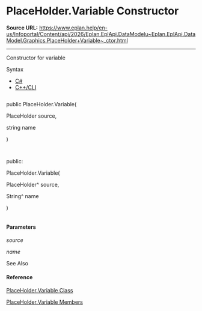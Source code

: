 # PlaceHolder.Variable Constructor

**Source URL:** https://www.eplan.help/en-us/Infoportal/Content/api/2026/Eplan.EplApi.DataModelu~Eplan.EplApi.DataModel.Graphics.PlaceHolder+Variable~_ctor.html

---

Constructor for variable

Syntax

- [C#](#i-syntax-CS)
- [C++/CLI](#i-syntax-CPP2005)

```
```
public PlaceHolder.Variable( 
   PlaceHolder source,
   string name
)
```
```

```
```
public:
PlaceHolder.Variable( 
   PlaceHolder^ source,
   String^ name
)
```
```

#### Parameters

*source*


*name*



See Also

#### Reference

[PlaceHolder.Variable Class](Eplan.EplApi.DataModelu~Eplan.EplApi.DataModel.Graphics.PlaceHolder+Variable.html)
  
[PlaceHolder.Variable Members](Eplan.EplApi.DataModelu~Eplan.EplApi.DataModel.Graphics.PlaceHolder+Variable_members.html)
